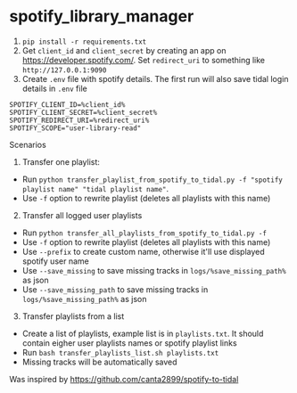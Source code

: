 # spotify_library_manager

1. `pip install -r requirements.txt`
2. Get `client_id` and `client_secret` by creating an app on https://developer.spotify.com/. Set `redirect_uri` to something like `http://127.0.0.1:9090`
3. Create `.env` file with spotify details. The first run will also save tidal login details in `.env` file
```
SPOTIFY_CLIENT_ID=%client_id% 
SPOTIFY_CLIENT_SECRET=%client_secret%
SPOTIFY_REDIRECT_URI=%redirect_uri%
SPOTIFY_SCOPE="user-library-read"
```

Scenarios
1. Transfer one playlist:
  - Run `python transfer_playlist_from_spotify_to_tidal.py -f "spotify playlist name" "tidal playlist name"`. 
  - Use `-f` option to rewrite playlist (deletes all playlists with this name)
2. Transfer all logged user playlists
  - Run `python transfer_all_playlists_from_spotify_to_tidal.py -f`
  - Use `-f` option to rewrite playlist (deletes all playlists with this name)
  - Use `--prefix` to create custom name, otherwise it'll use displayed spotify user name
  - Use `--save_missing` to save missing tracks in `logs/%save_missing_path%` as json
  - Use `--save_missing_path` to save missing tracks in `logs/%save_missing_path%` as json
 3. Transfer playlists from a list
  - Create a list of playlists, example list is in `playlists.txt`. It should contain eigher user playlists names or spotify playlist links
  - Run `bash transfer_playlists_list.sh playlists.txt`
  - Missing tracks will be automatically saved
 
Was inspired by https://github.com/canta2899/spotify-to-tidal 
